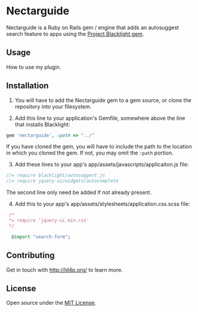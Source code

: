 # Nectarguide
Nectarguide is a Ruby on Rails gem / engine that adds an autosuggest search feature to apps using the [Project Blacklight gem](http://projectblacklight.org/).

## Usage
How to use my plugin.

## Installation
1. You will have to add the Nectarguide gem to a gem source, or clone the repository into your filesystem. 

2. Add this line to your application's Gemfile, somewhere above the line that installs Blacklight:

```ruby
gem 'nectarguide', :path => "../"
```
If you have cloned the gem, you will have to include the path to the location in which you cloned the gem. If not, you may omit the `:path` portion.

3. Add these lines to your app's app/assets/javascripts/applicaiton.js file:
```javascript
//= require blacklight/autosuggest.js
//= require jquery-ui/widgets/autocomplete
```
The second line only need be added if not already present.

4. Add this to your app's app/assets/stylesheets/application.css.scss file:
```ruby
 /*
 *= require 'jquery-ui.min.css'
 */

  @import "search-form";
```


## Contributing
Get in touch with <http://ld4p.org/> to learn more.

## License
Open source under the [MIT License](https://opensource.org/licenses/MIT).
